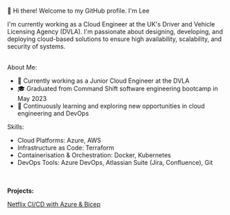 👋 Hi there! Welcome to my GitHub profile. I'm Lee 

I'm currently working as a Cloud Engineer at the UK's Driver and Vehicle Licensing Agency (DVLA). I'm passionate about designing, developing, and deploying cloud-based solutions to ensure high availability, scalability, and security of systems.
<br></br>

About Me:
  - 💼 Currently working as a Junior Cloud Engineer at the DVLA
  - 🎓 Graduated from Command Shift software engineering bootcamp in May 2023
  - 🌱 Continuously learning and exploring new opportunities in cloud engineering and DevOps


Skills:
  - Cloud Platforms: Azure, AWS
  - Infrastructure as Code: Terraform
  - Containerisation & Orchestration: Docker, Kubernetes
  - DevOps Tools: Azure DevOps, Atlassian Suite (Jira, Confluence), Git

<br></br>
<strong>Projects:</strong>

[Netflix CI/CD with Azure & Bicep](https://github.com/lee-moss//Azure_Netflix_Clone) 



